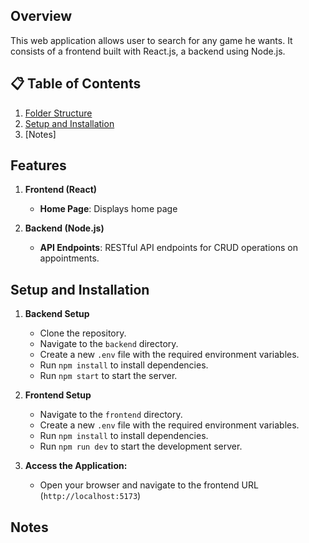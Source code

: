 ## Overview

This web application allows user to search for any game he wants. It consists of a frontend built with React.js, a backend using Node.js. 

## 📋 <a name="table">Table of Contents</a>

1. [Folder Structure](#folder-structure)
2. [Setup and Installation](#setup-and-installation)
3. [Notes]


## Features

1. **Frontend (React)**

   - **Home Page**: Displays home page

2. **Backend (Node.js)**

   - **API Endpoints**: RESTful API endpoints for CRUD operations on appointments.


## Setup and Installation

1. **Backend Setup**

   - Clone the repository.
   - Navigate to the `backend` directory.
   - Create a new `.env` file with the required environment variables.
   - Run `npm install` to install dependencies.
   - Run `npm start` to start the server.

2. **Frontend Setup**

   - Navigate to the `frontend` directory.
   - Create a new `.env` file with the required environment variables.
   - Run `npm install` to install dependencies.
   - Run `npm run dev` to start the development server.


4. **Access the Application:**

   - Open your browser and navigate to the frontend URL (`http://localhost:5173`)

## Notes
